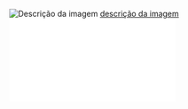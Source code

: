 ![Descrição da imagem](assets/UML%20Diagrams$20(Community).png)
[descrição da imagem](assets/Diagrama%20de%20casso%20de%20uso.pdf)
![Descrição da imagem](assets/Diagramadecasodeuso.pdf)
